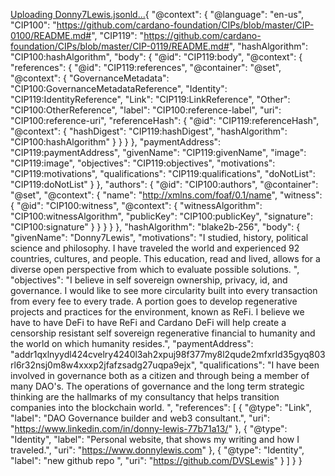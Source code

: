 
[Uploading Donny7Lewis.jsonld…](){
  "@context": {
    "@language": "en-us",
    "CIP100": "https://github.com/cardano-foundation/CIPs/blob/master/CIP-0100/README.md#",
    "CIP119": "https://github.com/cardano-foundation/CIPs/blob/master/CIP-0119/README.md#",
    "hashAlgorithm": "CIP100:hashAlgorithm",
    "body": {
      "@id": "CIP119:body",
      "@context": {
        "references": {
          "@id": "CIP119:references",
          "@container": "@set",
          "@context": {
            "GovernanceMetadata": "CIP100:GovernanceMetadataReference",
            "Identity": "CIP119:IdentityReference",
            "Link": "CIP119:LinkReference",
            "Other": "CIP100:OtherReference",
            "label": "CIP100:reference-label",
            "uri": "CIP100:reference-uri",
            "referenceHash": {
              "@id": "CIP119:referenceHash",
              "@context": {
                "hashDigest": "CIP119:hashDigest",
                "hashAlgorithm": "CIP100:hashAlgorithm"
              }
            }
          }
        },
        "paymentAddress": "CIP119:paymentAddress",
        "givenName": "CIP119:givenName",
        "image": "CIP119:image",
        "objectives": "CIP119:objectives",
        "motivations": "CIP119:motivations",
        "qualifications": "CIP119:qualifications",
        "doNotList": "CIP119:doNotList"
      }
    },
    "authors": {
      "@id": "CIP100:authors",
      "@container": "@set",
      "@context": {
        "name": "http://xmlns.com/foaf/0.1/name",
        "witness": {
          "@id": "CIP100:witness",
          "@context": {
            "witnessAlgorithm": "CIP100:witnessAlgorithm",
            "publicKey": "CIP100:publicKey",
            "signature": "CIP100:signature"
          }
        }
      }
    }
  },
  "hashAlgorithm": "blake2b-256",
  "body": {
    "givenName": "Donny7Lewis",
    "motivations": "I studied, history, political science and philosophy.  I have traveled the world and experienced 92 countries, cultures, and people.  This education, read and lived, allows for a diverse open perspective from which to evaluate possible solutions. ",
    "objectives": "I believe in self sovereign ownership, privacy, id, and governance.  I would like to see more circularity built into every transaction from every fee to every trade.  A portion goes to develop regenerative projects and practices for the environment, known as ReFi.  I believe we have to have DeFi to have ReFi and Cardano DeFi will help create a censorship resistant self sovereign regenerative financial to humanity and the world on which humanity resides.",
    "paymentAddress": "addr1qxlnyydl424cvelry4240l3ah2xpuj98f377my8l2qude2mfxrld35gyq803rl6r32nsj0m8w4xxxp2jfafzsadg27uqpa9ejx",
    "qualifications": "I have been involved in governance both as a citizen and through being a member of many DAO's.  The operations of governance and the long term strategic thinking are the hallmarks of my consultancy that helps transition companies into the blockchain world.  ",
    "references": [
      {
        "@type": "Link",
        "label": "DAO Governance builder and web3 consultant.",
        "uri": "https://www.linkedin.com/in/donny-lewis-77b71a13/"
      },
      {
        "@type": "Identity",
        "label": "Personal website, that shows my writing and how I traveled.",
        "uri": "https://www.donnylewis.com"
      },
      {
        "@type": "Identity",
        "label": "new github repo ",
        "uri": "https://github.com/DVSLewis"
      }
    ]
  }
}
